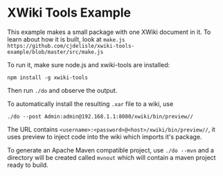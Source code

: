 # XWiki Tools Example

This example makes a small package with one XWiki document in it.
To learn about how it is built, look at `make.js`
`https://github.com/cjdelisle/xwiki-tools-example/blob/master/src/make.js`

To run it, make sure node.js and xwiki-tools are installed:

    npm install -g xwiki-tools

Then run `./do` and observe the output.

To automatically install the resulting `.xar` file to a wiki, use

    ./do --post Admin:admin@192.168.1.1:8080/xwiki/bin/preview//

The URL contains `<username>:<password>@<host>/xwiki/bin/preview//`, it uses
preview to inject code into the wiki which imports it's package.

To generate an Apache Maven compatible project, use `./do --mvn` and a directory
will be created called `mvnout` which will contain a maven project ready to build.
